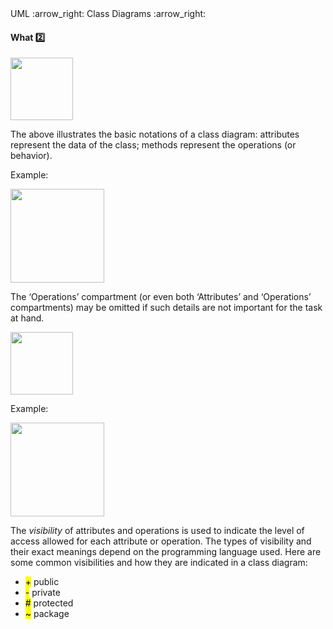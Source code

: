 <div id="path">UML :arrow_right: Class Diagrams :arrow_right:</div>

<div id="title">

#### What :two:

</div>

<div id="body">

<img src="{{baseUrl}}/uml/classDiagrams/classes/what/images/basicNotation.png" height="100" />
<p/>

The above illustrates the basic notations of a class diagram: attributes represent the data of the class; methods represent the operations (or behavior).

<tip-box>

Example:

<img src="{{baseUrl}}/uml/classDiagrams/classes/what/images/operations.png" height="150" />
<p/>

</tip-box>

The ‘Operations’ compartment (or even both ‘Attributes’ and ‘Operations’ compartments) may be omitted if such details are not important for the task at hand.

<img src="{{baseUrl}}/uml/classDiagrams/classes/what/images/classes.png" height="100" />
<p/>

<tip-box>

Example:

<img src="{{baseUrl}}/uml/classDiagrams/classes/what/images/operationsVisibility.png" height="150" />
<p/>

</tip-box>

The _visibility_ of attributes and operations is used to indicate the level of access allowed for each attribute or operation. The types of visibility and their exact meanings depend on the programming language used. Here are some common visibilities and how they are indicated in a class diagram:

<div>
  <ul>
    <li><mark>+</mark> public</li>
    <li><mark>-</mark> private</li>
    <li><mark>#</mark> protected</li>
    <li><mark>~</mark> package</li>
  </ul>
</div>

</div>

<div id="extras">

<include src="exercises.md" />

</div>

</div>
